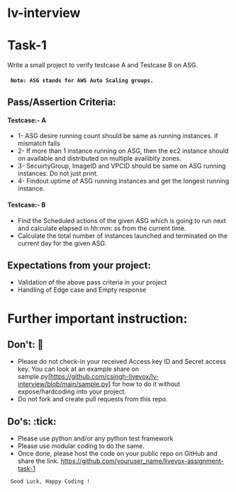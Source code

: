 # lv-interview

# Task-1
Write a small project to verify testcase A and Testcase B on ASG. 
#### ``` Note: ASG stands for AWS Auto Scaling groups.```
## Pass/Assertion Criteria:

#### Testcase:- A
 * 1- ASG desire running count should be same as running instances. if mismatch fails
 * 2- If more than 1 instance running on ASG, then the ec2 instance should on available and distributed on multiple availibity zones. 
 * 3- SecuirtyGroup, ImageID and VPCID should be same on ASG running instances. Do not just print.
 * 4- Findout uptime of ASG running instances and get the longest running instance.

#### Testcase:- B
 * Find the Scheduled actions of the given ASG which is going to run next and calculate elapsed in hh:mm: ss from the current time.
 * Calculate the total number of instances launched and terminated on the current day for the given ASG.


## Expectations from your project:
 * Validation of the above pass criteria in your project
 * Handling of Edge case and Empty response
 

# Further important instruction:

##  Don't: :no_entry_sign:
* Please do not check-in your received Access key ID and Secret access key. You can look at an example share on sample.py[https://github.com/csingh-livevox/lv-interview/blob/main/sample.py] for how to do it without expose/hardcoding into your project.
* Do not fork and create pull requests from this repo.

## Do's: :tick:
* Please use python and/or any python test framework
* Please use modular coding to do the same.
* Once done, please host the code on your public repo on GitHub and share the link.
https://github.com/youruser_name/livevox-assignment-task-1                                                           

``` Good Luck, Happy Coding !```

